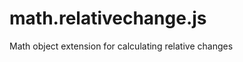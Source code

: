 math.relativechange.js
======================

Math object extension for calculating relative changes

